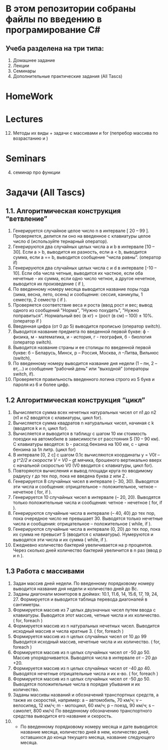 # В этом репозитории собраны файлы по введению в програмирование C#
## Учеба разделена на три типа:
1. Домашнее задание
2. Лекции
3. Семинары 
4. Дополнительные практические задания (All Tascs)

# HomeWork

# Lectures
12. Методы их виды + задачи с массивами и for (пепребор массива по возрастанию и )

# Seminars
4. семинар про функции

# Задачи (All Tascs)
## 1.1. Алгоритмическая конструкция “ветвление”
1. Генерируется случайное целое число n в интервале [ 20 – 99 ].
Проверяется, делится ли оно на введенное с клавиатуры целое число d
(используйте тернарный оператор).
2. Генерируются два случайных целых числа a и b в интервале [10 – 30].
Если a > b, выводится их разность, eсли a < b, выводится сумма,
eсли a == b, выводится сообщение “числа равны”. (оператор if)
3. Генерируются два случайных целых числа c и d в интервале [-10 – 10].
Если оба числа четные, выводится их частное, если оба нечетные - их сумма,
если одно число четное, а другое нечетное, выводится их произведение ( if ),
4. По введенному номеру месяца выводится название поры года (зима, весна,
лето, осень) и сообщение: сессия, каникулы, 1 семестр, 2 семестр ( if ).
5. Проверяется соответствие веса и роста (ввод рост и вес; вывод одного
из сообщений "Норма", "Нужно похудеть", "Нужно поправиться".
Нормальный вес (в кг) = (рост (в см) – 100) ± 10%. (оператор if )
6. Введенная цифра (от 0 до 5) выводится прописью (оператор switch).
7. Выводится название предмета по введенной первой букве: ф - физика, м -
математика, и - история, г - география, б - биология (оператор switch).
8. Выводится название страны и ее столицы по введенной первой букве:
б – Беларусь, Минск, р – Россия, Москва, л –Литва, Вильнюс (switch),
9. По введенному номеру выводится название дня недели (1 – пн, 2 –вт,...)
и сообщение “рабочий день” или “выходной” (операторы switch, if).
10. Проверяется правильность введенного логина строго из 5 букв
и пароля из 6 и более цифр.
## 1.2 Алгоритмическая конструкция “цикл”
1. Вычисляется сумма всех нечетных натуральных чисел от n1 до n2
(n1 и n2 вводятся с клавиатуры, цикл for).
2. Вычисляется сумма квадратов n натуральных чисел, начиная с k
(вводятся k и n, цикл for).
3. Вычисляется и выводится в таблицу с шагом 10 км стоимость поездки
на автомобиле в зависимости от расстояния S (10 – 90 км). С клавиатуры
вводятся: b - расход бензина на 100 км, c - цена бензина за 1л литр. (цикл for)
4. В интервале [0, 2 c] с шагом 0.1с вычисляются координаты y = V0*t – g t^2/2
и скорости V = V0 – g*t мячика, брошеного вертикально вверх с начальной
скоростью V0 (V0 вводится с клавиатуры, цикл for).
5. Повторяются вычисления и вывод площади круга по вводимому радиусу r
до тех пор, пока не введена буква z или Z .
6. Генерируется 8 случайных чисел в интервале (– 30, 30). Выводятся эти числа
и сообщения: отрицательное – положительное, четное – нечетное ( for, if ).
7. Генерируется 10 случайных чисел в интервале (– 20, 20). Выводятся только
положительные числа и сообщения: четное - нечетное ( for, if ).
8. Генерируются случайные числа в интервале (– 40, 40) до тех пор,
пока очередное число не превышает 30. Выводятся только нечетные числа
и сообщения: отрицательное – положительное ( while, if ).
9. Генерируются случайные числа в интервале (0, 20) до тех пор,
пока их сумма не превысит S (вводится с клавиатуры).
Нумеруются и выводятся эти числа и их сумма ( while, if ).
10. Ежедневно количество бактерий увеличивается на p процентов.
Через сколько дней количество бактерий увеличится в n раз (ввод p и n ).
## 1.3 Работа с массивами
1. Задан массив дней недели. По введенному порядковому номеру
выводится название дня недели и количество дней до Вс.
2. Заданы диагонали мониторов в дюймах: 10.1, 11.6, 14, 15.6, 17, 19, 24, 27.
Формируется и выводится таблица перевода диагоналей в сантиметры.
3. Формируется массив из 7 целых двузначных чисел путем ввода с клавиатуры.
Выводится этот массив, четные числа и их количество. ( for, foreach )
4. Формируется массив из n натуральных нечетных чисел.
Выводится исходный массив и числа кратные 3. ( for, foreach )
5. Формируется массив из n целых случайных чисел от 10 до 99
Выводится исходный массив, нечетные числа и их количество. ( for, foreach )
6. Формируется массив из n целых случайных чисел от -50 до 50.
Массив упорядочивается. Выводятся числа в интервале от – 20 до +20.
7. Формируется массив из n целых случайных чисел от -40 до 40.
Выводятся нечетные отрицательные числа и их к-во. ( for, foreach )
8. Формируется массив из n целых случайных чисел от -50 до 50.
Выводятся положительные числа в порядке убывания и их количество.
9. Заданы массивы названий и обозначений транспортных средств, а также
их скоростей, например: a – автомобиль, 70 км/ч; v – велосипед, 12 км/ч;
m - мотоцикл, 60 км/ч; p – поезд, 90 км/ч; s – самолет, 800 км/ч)
По введенному обозначению транспортного средства
выводится его название и скорость.
10. * По введенному порядковому номеру месяца и дате выводится:
название месяца, количество дней в нем, количество дней, оставшихся
до конца текущего месяца, название следующего месяца.